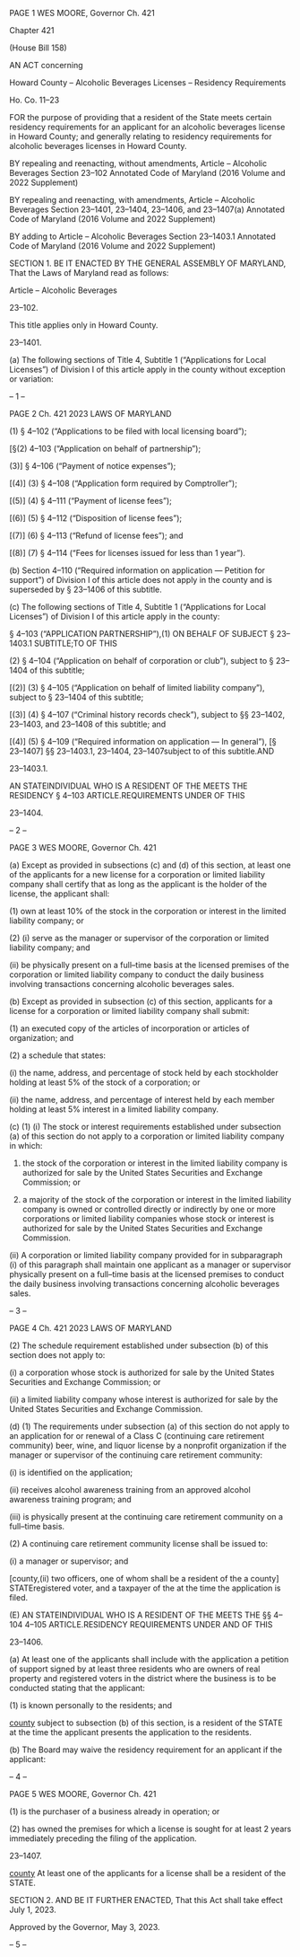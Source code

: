 PAGE 1
WES MOORE, Governor Ch. 421

Chapter 421

(House Bill 158)

AN ACT concerning

Howard County – Alcoholic Beverages Licenses – Residency Requirements

Ho. Co. 11–23

FOR the purpose of providing that a resident of the State meets certain residency
requirements for an applicant for an alcoholic beverages license in Howard County;
and generally relating to residency requirements for alcoholic beverages licenses in
Howard County.

BY repealing and reenacting, without amendments,
Article – Alcoholic Beverages
Section 23–102
Annotated Code of Maryland
(2016 Volume and 2022 Supplement)

BY repealing and reenacting, with amendments,
Article – Alcoholic Beverages
Section 23–1401, 23–1404, 23–1406, and 23–1407(a)
Annotated Code of Maryland
(2016 Volume and 2022 Supplement)

BY adding to
Article – Alcoholic Beverages
Section 23–1403.1
Annotated Code of Maryland
(2016 Volume and 2022 Supplement)

SECTION 1. BE IT ENACTED BY THE GENERAL ASSEMBLY OF MARYLAND,
That the Laws of Maryland read as follows:

Article – Alcoholic Beverages

23–102.

This title applies only in Howard County.

23–1401.

(a) The following sections of Title 4, Subtitle 1 (“Applications for Local Licenses”)
of Division I of this article apply in the county without exception or variation:

– 1 –

PAGE 2
Ch. 421 2023 LAWS OF MARYLAND

(1) § 4–102 (“Applications to be filed with local licensing board”);

[§(2) 4–103 (“Application on behalf of partnership”);

(3)] § 4–106 (“Payment of notice expenses”);

[(4)] (3) § 4–108 (“Application form required by Comptroller”);

[(5)] (4) § 4–111 (“Payment of license fees”);

[(6)] (5) § 4–112 (“Disposition of license fees”);

[(7)] (6) § 4–113 (“Refund of license fees”); and

[(8)] (7) § 4–114 (“Fees for licenses issued for less than 1 year”).

(b) Section 4–110 (“Required information on application — Petition for support”)
of Division I of this article does not apply in the county and is superseded by § 23–1406 of
this subtitle.

(c) The following sections of Title 4, Subtitle 1 (“Applications for Local Licenses”)
of Division I of this article apply in the county:

§ 4–103 (“APPLICATION PARTNERSHIP”),(1) ON BEHALF OF SUBJECT
§ 23–1403.1 SUBTITLE;TO OF THIS

(2) § 4–104 (“Application on behalf of corporation or club”), subject to §
23–1404 of this subtitle;

[(2)] (3) § 4–105 (“Application on behalf of limited liability company”),
subject to § 23–1404 of this subtitle;

[(3)] (4) § 4–107 (“Criminal history records check”), subject to §§ 23–1402,
23–1403, and 23–1408 of this subtitle; and

[(4)] (5) § 4–109 (“Required information on application — In general”),
[§ 23–1407] §§ 23–1403.1, 23–1404, 23–1407subject to of this subtitle.AND

23–1403.1.

AN STATEINDIVIDUAL WHO IS A RESIDENT OF THE MEETS THE RESIDENCY
§ 4–103 ARTICLE.REQUIREMENTS UNDER OF THIS

23–1404.

– 2 –

PAGE 3
WES MOORE, Governor Ch. 421

(a) Except as provided in subsections (c) and (d) of this section, at least one of the
applicants for a new license for a corporation or limited liability company shall certify that
as long as the applicant is the holder of the license, the applicant shall:

(1) own at least 10% of the stock in the corporation or interest in the limited
liability company; or

(2) (i) serve as the manager or supervisor of the corporation or limited
liability company; and

(ii) be physically present on a full–time basis at the licensed
premises of the corporation or limited liability company to conduct the daily business
involving transactions concerning alcoholic beverages sales.

(b) Except as provided in subsection (c) of this section, applicants for a license for
a corporation or limited liability company shall submit:

(1) an executed copy of the articles of incorporation or articles of
organization; and

(2) a schedule that states:

(i) the name, address, and percentage of stock held by each
stockholder holding at least 5% of the stock of a corporation; or

(ii) the name, address, and percentage of interest held by each
member holding at least 5% interest in a limited liability company.

(c) (1) (i) The stock or interest requirements established under subsection
(a) of this section do not apply to a corporation or limited liability company in which:

1. the stock of the corporation or interest in the limited
liability company is authorized for sale by the United States Securities and Exchange
Commission; or

2. a majority of the stock of the corporation or interest in the
limited liability company is owned or controlled directly or indirectly by one or more
corporations or limited liability companies whose stock or interest is authorized for sale by
the United States Securities and Exchange Commission.

(ii) A corporation or limited liability company provided for in
subparagraph (i) of this paragraph shall maintain one applicant as a manager or supervisor
physically present on a full–time basis at the licensed premises to conduct the daily
business involving transactions concerning alcoholic beverages sales.

– 3 –

PAGE 4
Ch. 421 2023 LAWS OF MARYLAND

(2) The schedule requirement established under subsection (b) of this
section does not apply to:

(i) a corporation whose stock is authorized for sale by the United
States Securities and Exchange Commission; or

(ii) a limited liability company whose interest is authorized for sale
by the United States Securities and Exchange Commission.

(d) (1) The requirements under subsection (a) of this section do not apply to an
application for or renewal of a Class C (continuing care retirement community) beer, wine,
and liquor license by a nonprofit organization if the manager or supervisor of the continuing
care retirement community:

(i) is identified on the application;

(ii) receives alcohol awareness training from an approved alcohol
awareness training program; and

(iii) is physically present at the continuing care retirement
community on a full–time basis.

(2) A continuing care retirement community license shall be issued to:

(i) a manager or supervisor; and

[county,(ii) two officers, one of whom shall be a resident of the a
county] STATEregistered voter, and a taxpayer of the at the time the application is filed.

(E) AN STATEINDIVIDUAL WHO IS A RESIDENT OF THE MEETS THE
§§ 4–104 4–105 ARTICLE.RESIDENCY REQUIREMENTS UNDER AND OF THIS

23–1406.

(a) At least one of the applicants shall include with the application a petition of
support signed by at least three residents who are owners of real property and registered
voters in the district where the business is to be conducted stating that the applicant:

(1) is known personally to the residents; and

[county](2) subject to subsection (b) of this section, is a resident of the
STATE at the time the applicant presents the application to the residents.

(b) The Board may waive the residency requirement for an applicant if the
applicant:

– 4 –

PAGE 5
WES MOORE, Governor Ch. 421

(1) is the purchaser of a business already in operation; or

(2) has owned the premises for which a license is sought for at least 2 years
immediately preceding the filing of the application.

23–1407.

[county](a) At least one of the applicants for a license shall be a resident of the
STATE.

SECTION 2. AND BE IT FURTHER ENACTED, That this Act shall take effect
July 1, 2023.

Approved by the Governor, May 3, 2023.

– 5 –